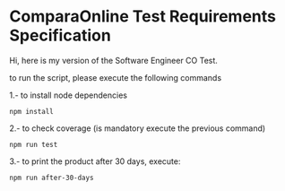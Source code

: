 # ComparaOnline Test Requirements Specification

Hi, here is my version of the Software Engineer CO Test.

to run the script, please execute the following commands 

1.- to install node dependencies
`````
npm install
`````

2.- to check coverage (is mandatory execute the previous command)
`````
npm run test
`````

3.- to print the product after 30 days, execute:
`````
npm run after-30-days
`````